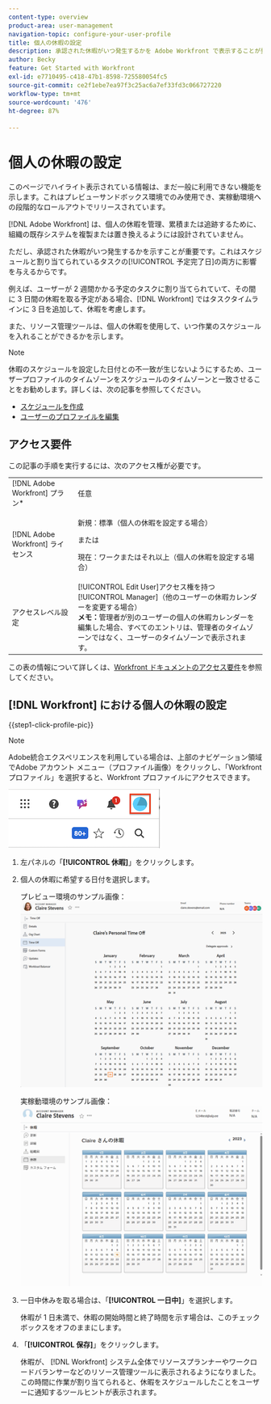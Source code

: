 ```yaml
---
content-type: overview
product-area: user-management
navigation-topic: configure-your-user-profile
title: 個人の休暇の設定
description: 承認された休暇がいつ発生するかを Adobe Workfront で表示することが重要です。これはスケジュールに影響し、割り当てられているタスクの予定完了日に影響を与えるからです。
author: Becky
feature: Get Started with Workfront
exl-id: e7710495-c418-47b1-8598-725580054fc5
source-git-commit: ce2f1ebe7ea97f3c25ac6a7ef33fd3c066727220
workflow-type: tm+mt
source-wordcount: '476'
ht-degree: 87%

---
```


# 個人の休暇の設定

<!-- Audited: 12/2023 -->

<span class="preview">このページでハイライト表示されている情報は、まだ一般に利用できない機能を示します。これはプレビューサンドボックス環境でのみ使用でき、実稼動環境への段階的なロールアウトでリリースされています。</span>

[!DNL Adobe Workfront] は、個人の休暇を管理、累積または追跡するために、組織の既存システムを複製または置き換えるようには設計されていません。

ただし、承認された休暇がいつ発生するかを示すことが重要です。これはスケジュールと割り当てられているタスクの[!UICONTROL 予定完了日]の両方に影響を与えるからです。

例えば、ユーザーが 2 週間かかる予定のタスクに割り当てられていて、その間に 3 日間の休暇を取る予定がある場合、[!DNL Workfront] ではタスクタイムラインに 3 日を追加して、休暇を考慮します。

また、リソース管理ツールは、個人の休暇を使用して、いつ作業のスケジュールを入れることができるかを示します。

>[!NOTE]
>
>休暇のスケジュールを設定した日付との不一致が生じないようにするため、ユーザープロファイルのタイムゾーンをスケジュールのタイムゾーンと一致させることをお勧めします。詳しくは、次の記事を参照してください。
>
>* [スケジュールを作成](../../../administration-and-setup/set-up-workfront/configure-timesheets-schedules/create-schedules.md)
>* [ユーザーのプロファイルを編集](../../../administration-and-setup/add-users/create-and-manage-users/edit-a-users-profile.md)
>

## アクセス要件

この記事の手順を実行するには、次のアクセス権が必要です。

<table style="table-layout:auto"> 
 <col> 
 </col> 
 <col> 
 </col> 
 <tbody> 
  <tr> 
   <td role="rowheader">[!DNL Adobe Workfront] プラン*</td> 
   <td>任意</td> 
  </tr> 
  <tr> 
   <td role="rowheader">[!DNL Adobe Workfront] ライセンス</td> 
   <td> <p>新規：標準（個人の休暇を設定する場合）</p>
        <p>または</p>
        <p>現在：ワークまたはそれ以上（個人の休暇を設定する場合）</p> </td>
  </tr> 
  <tr> 
   <td role="rowheader">アクセスレベル設定</td> 
   <td>[!UICONTROL Edit User]アクセス権を持つ[!UICONTROL Manager]（他のユーザーの休暇カレンダーを変更する場合）<br>
   <strong>メモ：</strong>管理者が別のユーザーの個人の休暇カレンダーを編集した場合、すべてのエントリは、管理者のタイムゾーンではなく、ユーザーのタイムゾーンで表示されます。</td> 
  </tr> 
 </tbody> 
</table>

この表の情報について詳しくは、[Workfront ドキュメントのアクセス要件](/help/quicksilver/administration-and-setup/add-users/access-levels-and-object-permissions/access-level-requirements-in-documentation.md)を参照してください。

## [!DNL Workfront] における個人の休暇の設定

{{step1-click-profile-pic}}

>[!NOTE]
>
>Adobe統合エクスペリエンスを利用している場合は、上部のナビゲーション領域でAdobe アカウント メニュー（プロファイル画像）をクリックし、「Workfront プロファイル」を選択すると、Workfront プロファイルにアクセスできます。
>
>![workfront プロファイル &#x200B;](assets/aue-profile.png)

1. 左パネルの「**[!UICONTROL 休暇]**」をクリックします。
1. 個人の休暇に希望する日付を選択します。

   <span class="preview"> プレビュー環境のサンプル画像：</span>
   ![個人の休暇カレンダー](assets/personal-time-off-calendar-0925.png)

   実稼動環境のサンプル画像：
   ![個人の休暇カレンダー](assets/personal-time-off-calendar.png)

1. 一日中休みを取る場合は、「**[!UICONTROL 一日中]**」を選択します。

   休暇が 1 日未満で、休暇の開始時間と終了時間を示す場合は、このチェックボックスをオフのままにします。

1. 「**[!UICONTROL 保存]**」をクリックします。

   休暇が、 [!DNL Workfront] システム全体でリソースプランナーやワークロードバランサーなどのリソース管理ツールに表示されるようになりました。この時間に作業が割り当てられると、休暇をスケジュールしたことをユーザーに通知するツールヒントが表示されます。
